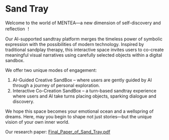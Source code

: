 # Sand Tray

Welcome to the world of MENTEA—a new dimension of self-discovery and reflection ！

Our AI-supported sandtray platform merges the timeless power of symbolic expression with the possibilities of modern technology. Inspired by traditional sandplay therapy, this interactive space invites users to co-create meaningful visual narratives using carefully selected objects within a digital sandbox.

We offer two unique modes of engagement:
1. AI-Guided Creative SandBox – where users are gently guided by AI through a journey of personal exploration.
2. Interactive Co-Creation SandBox – a turn-based sandtray experience where users and AI take turns placing objects, sparking dialogue and discovery.

We hope this space becomes your emotional ocean and a wellspring of dreams.
Here, may you begin to shape not just stories—but the unique vision of your own inner world.

Our research paper: [Final_Paper_of_Sand_Tray.pdf](https://github.com/user-attachments/files/20970913/Final_Paper_of_Sand_Tray.pdf)
